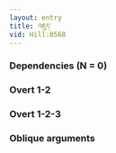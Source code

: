 ```yaml
---
layout: entry
title: འཇུད་
vid: Hill:0568
---
```

### Dependencies (N = 0)


### Overt 1-2


### Overt 1-2-3


### Oblique arguments
